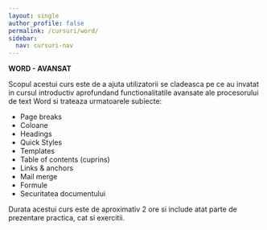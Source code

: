```yaml
---
layout: single
author_profile: false
permalink: /cursuri/word/
sidebar:
  nav: cursuri-nav
---
```

**WORD - AVANSAT**

Scopul acestui curs este de a ajuta utilizatorii se cladeasca pe ce au invatat in cursul introductiv aprofundand functionalitatile avansate ale procesorului de text Word si trateaza urmatoarele subiecte:
* Page breaks
* Coloane
* Headings
* Quick Styles
* Templates
* Table of contents (cuprins)
* Links & anchors
* Mail merge
* Formule
* Securitatea documentului 

Durata acestui curs este de aproximativ 2 ore si include atat parte de prezentare practica, cat si exercitii. 
